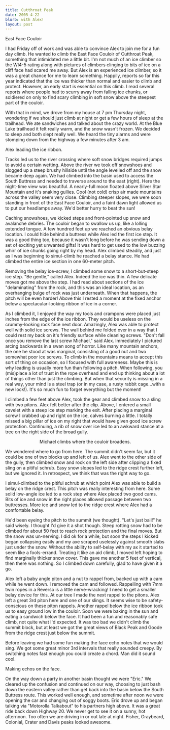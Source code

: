 ```yaml
---
title: Cutthroat Peak
date: 2005-4-22
blurb: with Alex!
layout: post
---
```


<p>East Face Couloir</p>


I had Friday off of work and was able to convince Alex to join me for a fun day climb.
He wanted to climb the East Face Couloir of Cutthroat Peak, something that intimidated
me a little bit. I'm not much of an ice climber so the WI4-5 rating along with pictures
of climbers clinging to bits of ice on a cliff face had scared me away. But Alex is
an experienced ice climber, so it was a great chance for me to learn something.
Happily, reports so far this year indicated that the
ice was thicker than normal and easier to climb and protect. However, an early
start is essential on this climb. I read several reports where people had to scurry
away from falling ice chunks, or soldiered on only to find scary climbing in soft
snow above the steepest part of the couloir. 

 

With that in mind, we drove from my house at 7 pm Thursday night, wondering if we should
just climb at night or get a few hours of sleep at the trailhead. We ate sandwiches
and talked about the crazy world. At the Blue Lake trailhead it felt really warm, and
the snow wasn't frozen. We decided to sleep and both slept really well. We heard the
tiny alarms and were stomping down from the highway a few minutes after 3 am.


<a  href="images/articles/trips/2005/c_iceribbon.jpg">
<img src="images/articles/trips/2005/c_iceribbon.jpg" alt=""></a>
<br>Alex leading the ice ribbon.
 

Tracks led us to the river crossing where soft snow bridges required jumps to avoid
a certain wetting. Above the river we took off snowshoes and slogged up a steep
brushy hillside until the angle levelled off and the snow became deep again. We
had climbed into the basin used to access the South Buttress and needed to traverse
around to the east (right). Here the night-time view was beautiful. A nearly-full
moon floated above Silver Star Mountain and it's snaking gullies. Cool (not cold)
crisp air made mountains across the valley seem very close. Climbing steeper slopes,
we were soon standing in front of the East Face Couloir, and a faint dawn light
allowed us to put our headlamps away. We'd better hurry to beat the sun!

 

Caching snowshoes, we kicked steps and front-pointed up snow and avalanche debries.
The couloir began to swallow us up, like a lolling extended tongue. A few hundred
feet up we reached an obvious belay location. I could hide behind a buttress while
Alex led the first ice step. It was a good thing too, because it wasn't long before
he was sending down a set of exciting yet unwanted gifts! It was hard to get used
to the low buzzing whirr of ice chunks going right by my head. Alex climbed steadily,
and just as I was beginning to simul-climb he reached a belay stance. He had
climbed the entire ice section in one 60-meter pitch. 

 

Removing the belay ice-screw, I climbed some snow to a short-but-steep ice step.
"Be gentle," called Alex. Indeed the ice was thin. A few delicate moves got me above
the step. I had read about sections of the ice "delaminating" from the rock, and
this was an ideal location, as an overhanging bulge of rock was just underneath.
When that happens, the pitch will be even harder! Above this I rested a moment
at the fixed anchor below a spectacular-looking ribbon of ice in a corner.

 

As I climbed it, I enjoyed the way my tools and crampons were placed just inches
from the edge of the ice ribbon. They would be useless on the crummy-looking rock
face next door. Amazingly, Alex was able to protect well with solid ice screws.
The wall behind me folded over in a way that I could rest my back on it's friendly
surface while cleaning screws. "Don't fall once you remove the last screw Michael,"
said Alex. Immediately I pictured arcing backwards in a swan song of horror.
Like many mountain anchors, the one he stood at was marginal, consisting of a
good nut and two somewhat poor ice screws. To climb in the mountains means to
accept this sort of thing on occasion, so I focused with full awareness.
Maybe this is why leading is usually more fun than following a pitch. When
following, you (mis)place a lot of trust in the rope overhead and end up thinking
about a lot of things other than just the climbing. But when that security
is missing in a real way, your mind is a steel trap (or in my case, a
rusty rabbit cage...with a new lock!). It's so much fun to forget everything
but the moment!

 

I climbed a few feet above Alex, took the gear and climbed snow to a sling with
two pitons. Alex felt better after the clip. Above, I entered a small cavelet
with a steep ice step marking the exit. After placing a marginal screw I crabbed up
and right on the ice, calves burning a little. I totally missed a big pillar
of ice on my right that would have given good ice screw protection. Continuing,
a rib of snow over ice led to an awkward stance at a tree on the right side of
the broad gully.

 
<center>


<a  href="images/articles/trips/2005/c_abovecol.jpg">
<img src="images/articles/trips/2005/c_abovecol.jpg" alt=""></a>
<br><div class="caption">Michael climbs where the couloir broadens.
</div>

</center>


We wondered where to go from here. The summit didn't seem far, but it could be one
of two blocks up and left of us. Alex went to the other side of the gully, then climbed
snow and rock on the left side after clipping a fixed sling on a pitiful schrub.
Easy snow slopes led to the ridge crest further left, but we ignored it. In retrospect,
we think that was the right way to go.

 

I simul-climbed to the pitiful schrub at which point Alex was able to build a belay
on the ridge crest. This pitch was really interesting from here. Some solid low-angle
ice led to a rock step where Alex placed two good cams. Bits of ice and snow in
the right places allowed passage between two buttresses. More ice and snow led to
the ridge crest where Alex had a comfortable belay.

 

He'd been eyeing the pitch to the summit (we thought). "Let's just bail!" he said wisely.
I thought I'd give it a shot though. Steep rotting snow had to be climbed for about 50
feet to reach rock protection and the final moves. But the snow was un-nerving. I did
ok for a while, but soon the steps I kicked began collapsing easily and my axe scraped
uselessly against smooth slabs just under the snow. Without the ability to self-belay
with my ax it started to seem like a fools-errand. Treating it like an aid climb, I moved
left hoping to find marginally thicker snow cover. This gave me another 5 feet of vertical,
then there was nothing. So I climbed down carefully, glad to have given it a go.

 

Alex left a baby angle piton and a nut to rappel from, backed up with a cam while he went
down. I removed the cam and followed. Rappelling with 7mm twin ropes in a Reverso is a
little nerve-wracking! I need to get a smaller belay device for this. At our tree I made
the next rappel to the pitons. Alex left a great 3rd piton here and one of our slings.
It seems wise to be safety-conscious on these piton rappels. Another rappel below the
ice ribbon took us to easy ground low in the couloir. Soon we were baking in the sun
and eating a sandwich below the face. It had been a fun and reasonably safe climb,
not quite what I'd expected. It was too bad we didn't climb the summit block, but at
least we got the great views of Black Peak and Goode from the ridge crest just below the
summit.

 

Before leaving we had some fun making the face echo notes that we would sing. We got some
great minor 3rd intervals that really sounded creepy. By switching notes fast enough you
could create a chord. Man did it sound cool.



<a  href="images/articles/trips/2005/c_chording.jpg">
<img src="images/articles/trips/2005/c_chording.jpg" alt=""></a>
<br><div class="caption">Making echos on the face.
</div>

 

On the way down a party in another basin thought we were "Eric." We cleared up the confusion
and continued on our way, choosing to just bash down the eastern valley rather than get back
into the basin below the South Buttress route. This worked well enough, and sometime after
noon we were opening the car and changing out of soggy boots. Eric drove up and began
talking via "Motorolla Talkabout" to his partners high above. It was a great ride back down
Highway 20. We never get to see it on a sunny, hot afternoon. Too often we are driving in or
out late at night. Fisher, Graybeard, Colonial, Crater and Davis peaks looked awesome.

 

